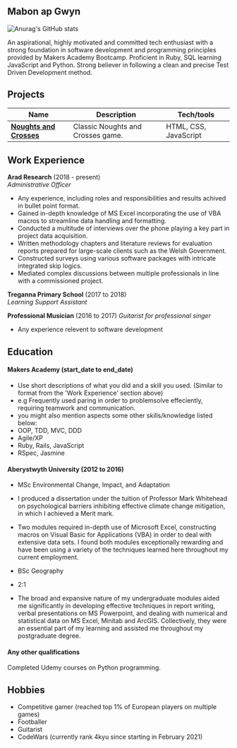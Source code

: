 ## Mabon ap Gwyn

![Anurag's GitHub stats](https://github-readme-stats.vercel.app/api?username=Maby0&show_icons=true&theme=merko)

An aspirational, highly motivated and committed tech enthusiast with a strong foundation in software development and programming principles provided by Makers Academy Bootcamp. Proficient in Ruby, SQL learning JavaScript and Python. Strong believer in following a clean and precise Test Driven Development method. 

## Projects

| Name                         | Description       | Tech/tools        |
| ---------------------------- | ----------------- | ----------------- |
| [**Noughts and Crosses**](https://github.com/Maby0/Noughts-and-Crosses)      | Classic Noughts and Crosses game. | HTML, CSS, JavaScript |

## Work Experience

**Arad Research** (2018 - present)  
_Administrative Officer_

- Any experience, including roles and responsibilities and results achived in bullet point format.
- Gained in-depth knowledge of MS Excel incorporating the use of VBA macros to streamline data handling and formatting.
- Conducted a multitude of interviews over the phone playing a key part in project data acquisition.
- Written methodology chapters and literature reviews for evaluation reports prepared for large-scale clients such as the Welsh Government.
- Constructed surveys using various software packages with intricate integrated skip logics.
- Mediated complex discussions between multiple professionals in line with a commissioned project.

**Treganna Primary School** (2017 to 2018)  
_Learning Support Assistant_

**Professional Musician** (2016 to 2017) 
_Guitarist for professional singer_

- Any experience relevent to software development


## Education

#### Makers Academy (start_date to end_date)
- Use short descriptions of what you did and a skill you used. (Similar to format from the 'Work Experience' section above)
- e.g Frequently used paring in order to problemsolve effeciently, requiring teamwork and communication.
- you might also mention aspects some other skills/knowledge listed below: 
- OOP, TDD, MVC, DDD
- Agile/XP
- Ruby, Rails, JavaScript
- RSpec, Jasmine

#### Aberystwyth University (2012 to 2016)

- MSc Environmental Change, Impact, and Adaptation
- I produced a dissertation under the tuition of Professor Mark Whitehead on psychological barriers inhibiting effective climate change mitigation, in which I achieved a Merit mark.
- Two modules required in-depth use of Microsoft Excel, constructing macros on Visual Basic for Applications (VBA) in order to deal with extensive data sets. I found both modules exceptionally rewarding and have been using a variety of the techniques learned here throughout my current employment. 

- BSc Geography
- 2:1
- The broad and expansive nature of my undergraduate modules aided me significantly in developing effective techniques in report writing, verbal presentations on MS Powerpoint, and dealing with numerical and statistical data on MS Excel, Minitab and ArcGIS. Collectively, they were an essential part of my learning and assisted me throughout my postgraduate degree. 

#### Any other qualifications

Completed Udemy courses on Python programming.

## Hobbies

- Competitive gamer (reached top 1% of European players on multiple games)
- Footballer
- Guitarist
- CodeWars (currently rank 4kyu since starting in February 2021)
